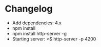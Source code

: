# Changelog
- Add dependencies: 4.x
- npm install
- npm install http-server -g
- Starting server: >$ http-server -p 4200